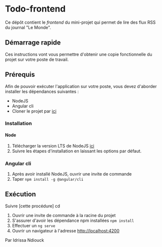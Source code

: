 # Todo-frontend
Ce dépôt contient le _frontend_ du mini-projet  qui permet de lire des flux RSS du journal "Le Monde".
 
## Démarrage rapide
Ces instructions vont vous permettre d'obtenir une copie fonctionnelle du projet sur votre poste de travail.

## Prérequis
Afin de pouvoir exécuter l'application sur votre poste, vous devez d'aborder installer les dépendances suivantes :
  * NodeJS
  * Angular cli
  * Cloner le projet par [ici](https://github.com/weexduunx/Lecteur-de-flux-rss-par-indiouck.git)
### Installation
#### Node
  1. Télécharger la version LTS de NodeJS [ici](https://nodejs.org/fr/download/)
  2. Suivre les étapes d'installation en laissant les options par défaut.
 
### Angular cli
  1. Après avoir installé NodeJS, ouvrir une invite de commande
  2. Taper `npm install -g @angular/cli`

## Exécution
Suivre [cette procédure]
cd 

1. Ouvrir une invite de commande à la racine du projet
2. S'assurer d'avoir les dépendance npm installées `npm install`
3. Effectuer un `ng serve`
3. Ouvrir un navigateur à l'adresse [http://localhost:4200](http://localhost:4200)

Par Idrissa Ndiouck
